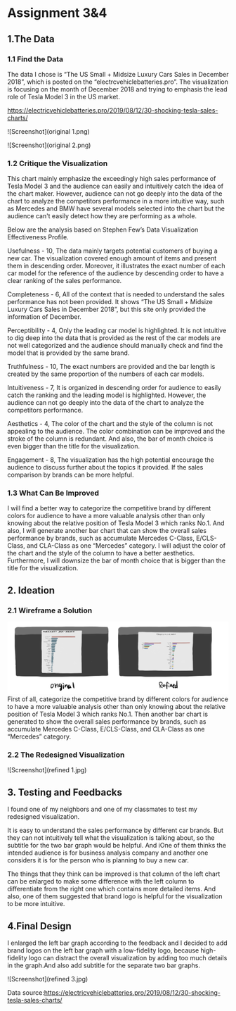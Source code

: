 
# Assignment 3&4

## 1.The Data

### 1.1 Find the Data

The data I chose is “The US Small + Midsize Luxury Cars Sales in December 2018”, which is posted on the “electrcvehiclebatteries.pro”. The visualization is focusing on the month of December 2018 and trying to emphasis the lead role of Tesla Model 3 in the US market.

https://electricvehiclebatteries.pro/2019/08/12/30-shocking-tesla-sales-charts/

![Screenshot](original 1.png)

![Screenshot](original 2.png)

### 1.2 Critique the Visualization

This chart mainly emphasize the exceedingly high sales performance of Tesla Model 3 and the audience can easily and intuitively catch the idea of the chart maker. However, audience can not go deeply into the data of the chart to analyze the competitors performance in a more intuitive way, such as Mercedes and BMW have several models selected into the chart but the audience can't easily detect how they are performing as a whole. 

Below are the analysis based on Stephen Few’s Data Visualization Effectiveness Profile.

Usefulness - 10, The data mainly targets potential customers of buying a new car. The visualization covered enough amount of items and present them in descending order. Moreover, it illustrates the exact number of each car model for the reference of the audience by descending order to have a clear ranking of the sales performance.

Completeness - 6, All of the context that is needed to understand the sales performance has not been provided. It shows “The US Small + Midsize Luxury Cars Sales in December 2018”, but this site only provided the information of December. 

Perceptibility - 4, Only the leading car model is highlighted. It is not intuitive to dig deep into the data that is provided as the rest of the car models are not well categorized and the audience should manually check and find the model that is provided by the same brand.

Truthfulness - 10, The exact numbers are provided and the bar length is created by the same proportion of the numbers of each car models.

Intuitiveness - 7, It is organized in descending order for audience to easily catch the ranking and the leading model is highlighted. However, the audience can not go deeply into the data of the chart to analyze the competitors performance.

Aesthetics - 4,  The color of the chart and the style of the column is not appealing to the audience. The color combination can be improved and the stroke of the column is redundant. And also, the bar of month choice is even bigger than the title for the visualization.


Engagement - 8, The visualization has the high potential encourage the audience to discuss further about the topics it provided. If the sales comparison by brands can be more helpful.


### 1.3 What Can Be Improved

I will find a better way to categorize the competitive brand by different colors for audience to have a more valuable analysis other than only knowing about the relative position of Tesla Model 3 which ranks No.1.  And also, I will generate another bar chart that can show the overall sales performance by brands, such as accumulate Mercedes C-Class, E/CLS-Class, and CLA-Class as one “Mercedes” category. I will adjust the color of the chart and the style of the column to have a better aesthetics. Furthermore, I will downsize the bar of month choice that is bigger than the title for the visualization.

## 2. Ideation

### 2.1 Wireframe a Solution

![Screenshot](wireframe.jpg)
First of all, categorize the competitive brand by different colors for audience to have a more valuable analysis other than only knowing about the relative position of Tesla Model 3 which ranks No.1. Then another bar chart is generated to show the overall sales performance by brands, such as accumulate Mercedes C-Class, E/CLS-Class, and CLA-Class as one “Mercedes” category.

### 2.2 The Redesigned Visualization

![Screenshot](refined 1.jpg)

## 3. Testing and Feedbacks

I found one of my neighbors and one of my classmates to test my redesigned visualization. 

It is easy to understand the sales performance by different car brands. But they can not intuitively tell what the visualization is talking about, so the subtitle for the two bar graph would be helpful. And iOne of them thinks the intended audience is for business analysis company and another one considers it is for the person who is planning to buy a new car.

The things that they think can be improved is that column of the left chart can be enlarged to make some difference with the left column to differentiate from the right one which contains more detailed items. And also, one of them suggested that brand logo is helpful for the visualization to be more intuitive.

## 4.Final Design

I enlarged the left bar graph according to the feedback and I decided to add brand logos on the left bar graph with a low-fidelity logo, because high-fidelity logo can distract the overall visualization by adding too much details in the graph.And also add subtitle for the separate two bar graphs.

![Screenshot](refined 3.jpg)

Data source:https://electricvehiclebatteries.pro/2019/08/12/30-shocking-tesla-sales-charts/


